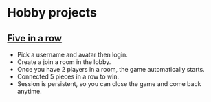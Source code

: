 # Hobby projects

## [Five in a row](http://projects.estherliu.io/#!/)
- Pick a username and avatar then login.
- Create a join a room in the lobby.
- Once you have 2 players in a room, the game automatically starts.
- Connected 5 pieces in a row to win.
- Session is persistent, so you can close the game and come back anytime.

